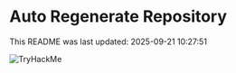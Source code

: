 # Auto Regenerate Repository

This README was last updated: 2025-09-21 10:27:51

 ![TryHackMe](https://tryhackme.com/badge/533634)